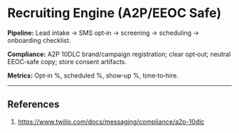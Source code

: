 # Recruiting Engine (A2P/EEOC Safe)

**Pipeline:** Lead intake → SMS opt‑in → screening → scheduling → onboarding checklist.

**Compliance:** A2P 10DLC brand/campaign registration; clear opt‑out; neutral EEOC‑safe copy; store consent artifacts.

**Metrics:** Opt‑in %, scheduled %, show‑up %, time‑to‑hire.

---
## References
1. https://www.twilio.com/docs/messaging/compliance/a2p-10dlc
